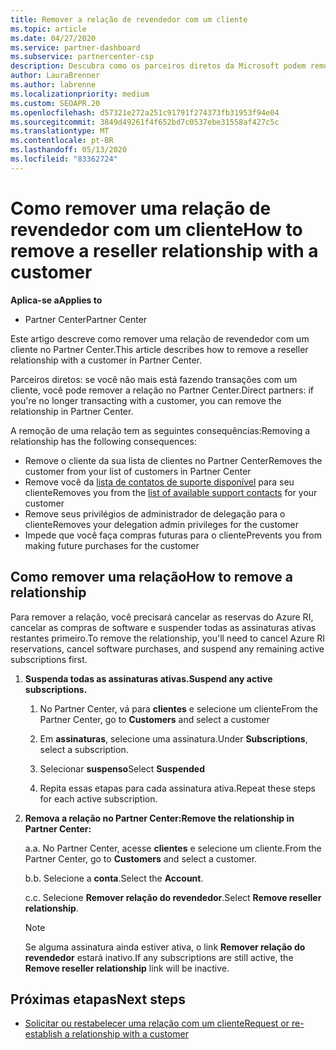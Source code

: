 ```yaml
---
title: Remover a relação de revendedor com um cliente
ms.topic: article
ms.date: 04/27/2020
ms.service: partner-dashboard
ms.subservice: partnercenter-csp
description: Descubra como os parceiros diretos da Microsoft podem remover clientes de suas listas, remover privilégios de administrador delegados e parar de dar suporte ou comprar um cliente.
author: LauraBrenner
ms.author: labrenne
ms.localizationpriority: medium
ms.custom: SEOAPR.20
ms.openlocfilehash: d57321e272a251c91791f274373fb31953f94e04
ms.sourcegitcommit: 3849d49261f4f652bd7c0537ebe31558af427c5c
ms.translationtype: MT
ms.contentlocale: pt-BR
ms.lasthandoff: 05/13/2020
ms.locfileid: "83362724"
---
```

# <a name="how-to-remove-a-reseller-relationship-with-a-customer"></a><span data-ttu-id="7b1a6-103">Como remover uma relação de revendedor com um cliente</span><span class="sxs-lookup"><span data-stu-id="7b1a6-103">How to remove a reseller relationship with a customer</span></span>

<span data-ttu-id="7b1a6-104">**Aplica-se a**</span><span class="sxs-lookup"><span data-stu-id="7b1a6-104">**Applies to**</span></span>

- <span data-ttu-id="7b1a6-105">Partner Center</span><span class="sxs-lookup"><span data-stu-id="7b1a6-105">Partner Center</span></span>

<span data-ttu-id="7b1a6-106">Este artigo descreve como remover uma relação de revendedor com um cliente no Partner Center.</span><span class="sxs-lookup"><span data-stu-id="7b1a6-106">This article describes how to remove a reseller relationship with a customer in Partner Center.</span></span>

<span data-ttu-id="7b1a6-107">Parceiros diretos: se você não mais está fazendo transações com um cliente, você pode remover a relação no Partner Center.</span><span class="sxs-lookup"><span data-stu-id="7b1a6-107">Direct partners: if you're no longer transacting with a customer, you can remove the relationship in Partner Center.</span></span>

<span data-ttu-id="7b1a6-108">A remoção de uma relação tem as seguintes consequências:</span><span class="sxs-lookup"><span data-stu-id="7b1a6-108">Removing a relationship has the following consequences:</span></span>

- <span data-ttu-id="7b1a6-109">Remove o cliente da sua lista de clientes no Partner Center</span><span class="sxs-lookup"><span data-stu-id="7b1a6-109">Removes the customer from your list of customers in Partner Center</span></span>
- <span data-ttu-id="7b1a6-110">Remove você da [lista de contatos de suporte disponível](assign-support-contacts.md) para seu cliente</span><span class="sxs-lookup"><span data-stu-id="7b1a6-110">Removes you from the [list of available support contacts](assign-support-contacts.md) for your customer</span></span>
- <span data-ttu-id="7b1a6-111">Remove seus privilégios de administrador de delegação para o cliente</span><span class="sxs-lookup"><span data-stu-id="7b1a6-111">Removes your delegation admin privileges for the customer</span></span>
- <span data-ttu-id="7b1a6-112">Impede que você faça compras futuras para o cliente</span><span class="sxs-lookup"><span data-stu-id="7b1a6-112">Prevents you from making future purchases for the customer</span></span>

## <a name="how-to-remove-a-relationship"></a><span data-ttu-id="7b1a6-113">Como remover uma relação</span><span class="sxs-lookup"><span data-stu-id="7b1a6-113">How to remove a relationship</span></span>

<span data-ttu-id="7b1a6-114">Para remover a relação, você precisará cancelar as reservas do Azure RI, cancelar as compras de software e suspender todas as assinaturas ativas restantes primeiro.</span><span class="sxs-lookup"><span data-stu-id="7b1a6-114">To remove the relationship, you'll need to cancel Azure RI reservations, cancel software purchases, and suspend any remaining active subscriptions first.</span></span>

1. <span data-ttu-id="7b1a6-115">**Suspenda todas as assinaturas ativas.**</span><span class="sxs-lookup"><span data-stu-id="7b1a6-115">**Suspend any active subscriptions.**</span></span>

   1. <span data-ttu-id="7b1a6-116">No Partner Center, vá para **clientes** e selecione um cliente</span><span class="sxs-lookup"><span data-stu-id="7b1a6-116">From the Partner Center, go to **Customers** and select a customer</span></span>

   2. <span data-ttu-id="7b1a6-117">Em **assinaturas**, selecione uma assinatura.</span><span class="sxs-lookup"><span data-stu-id="7b1a6-117">Under **Subscriptions**, select a subscription.</span></span>

   3. <span data-ttu-id="7b1a6-118">Selecionar **suspenso**</span><span class="sxs-lookup"><span data-stu-id="7b1a6-118">Select **Suspended**</span></span>

   4. <span data-ttu-id="7b1a6-119">Repita essas etapas para cada assinatura ativa.</span><span class="sxs-lookup"><span data-stu-id="7b1a6-119">Repeat these steps for each active subscription.</span></span>

2. <span data-ttu-id="7b1a6-120">**Remova a relação no Partner Center:**</span><span class="sxs-lookup"><span data-stu-id="7b1a6-120">**Remove the relationship in Partner Center:**</span></span>

   <span data-ttu-id="7b1a6-121">a.</span><span class="sxs-lookup"><span data-stu-id="7b1a6-121">a.</span></span> <span data-ttu-id="7b1a6-122">No Partner Center, acesse **clientes** e selecione um cliente.</span><span class="sxs-lookup"><span data-stu-id="7b1a6-122">From the Partner Center, go to **Customers** and select a customer.</span></span>

   <span data-ttu-id="7b1a6-123">b.</span><span class="sxs-lookup"><span data-stu-id="7b1a6-123">b.</span></span> <span data-ttu-id="7b1a6-124">Selecione a **conta**.</span><span class="sxs-lookup"><span data-stu-id="7b1a6-124">Select the **Account**.</span></span>

   <span data-ttu-id="7b1a6-125">c.</span><span class="sxs-lookup"><span data-stu-id="7b1a6-125">c.</span></span> <span data-ttu-id="7b1a6-126">Selecione **Remover relação do revendedor**.</span><span class="sxs-lookup"><span data-stu-id="7b1a6-126">Select **Remove reseller relationship**.</span></span>

   > [!NOTE]
   > <span data-ttu-id="7b1a6-127">Se alguma assinatura ainda estiver ativa, o link **Remover relação do revendedor** estará inativo.</span><span class="sxs-lookup"><span data-stu-id="7b1a6-127">If any subscriptions are still active, the **Remove reseller relationship** link will be inactive.</span></span>

## <a name="next-steps"></a><span data-ttu-id="7b1a6-128">Próximas etapas</span><span class="sxs-lookup"><span data-stu-id="7b1a6-128">Next steps</span></span>

- [<span data-ttu-id="7b1a6-129">Solicitar ou restabelecer uma relação com um cliente</span><span class="sxs-lookup"><span data-stu-id="7b1a6-129">Request or re-establish a relationship with a customer</span></span>](request-a-relationship-with-a-customer.md)
